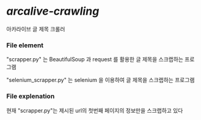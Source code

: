 # ***arcalive-crawling***
<p>아카라이브 글 제목 크롤러</p>

### File element ###
<p>"scrapper.py" 는 BeautifulSoup 과 request 를 활용한 글 제목을 스크랩하는 프로그램</p>
<p>"selenium_scrapper.py" 는 selenium 을 이용하여 글 제목을 스크랩하는 프로그램</p>

### File explenation ###
<p>
  현재 "scrapper.py"는 제시된 url의 첫번째 페이지의 정보만을 스크랩하고 있다
</p>
<p>
  
</p>
